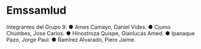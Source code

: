 # Emssamlud
Integrantes del Grupo 9:
    ● Ames Camayo, Daniel Vides.
    ● Cjumo Chumbes, Jose Carlos.
    ● Hinostroza Quispe, Gianlucas Amed.
    ● Ipanaque Pazo, Jorge Paul.
    ● Ramírez Alvarado, Piero Jaime.
    